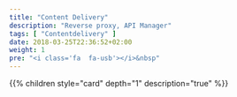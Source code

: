 ```yaml
---
title: "Content Delivery"
description: "Reverse proxy, API Manager"
tags: [ "Contentdelivery" ]
date: 2018-03-25T22:36:52+02:00
weight: 1
pre: "<i class='fa  fa-usb'></i>&nbsp"
---
```

{{% children style="card" depth="1"  description="true" %}}
